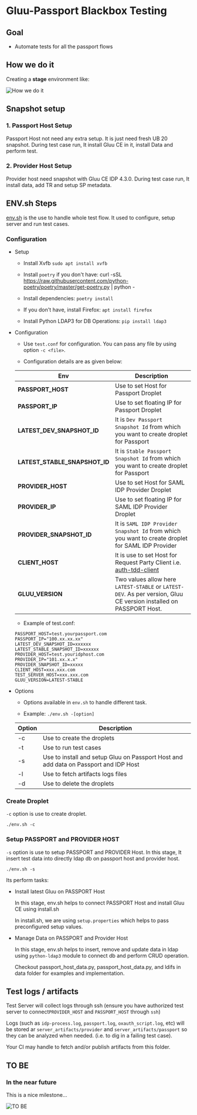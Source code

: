 # Gluu-Passport Blackbox Testing

## Goal

- Automate tests for all the passport flows

## How we do it

Creating a **stage** environment like:

![How we do it](./docs/resources/passport_integration_tests.png)

## Snapshot setup

### 1. Passport Host Setup

Passport Host not need any extra setup. It is just need fresh UB 20 snapshot. During test case run, It install Gluu CE in it, install Data and perform test.

### 2. Provider Host Setup

Provider host need snapshot with Gluu CE IDP 4.3.0. During test case run, It install data, add TR and setup SP metadata.

## ENV.sh Steps

[env.sh](env.sh) is the use to handle whole test flow. It used to configure, setup server and run test cases. 

### Configuration

- Setup 
  - Install Xvfb `sudo apt install xvfb`
  
  - Install `poetry` if you don't have: curl -sSL https://raw.githubusercontent.com/python-poetry/poetry/master/get-poetry.py | python -
  
  - Install dependencies: `poetry install`
  
  - If you don't have, install Firefox: `apt install firefox`

  - Install Python LDAP3 for DB Operations: `pip install ldap3`

- Configuration

    - Use `test.conf` for configuration. You can pass any file by using option `-c <file>`.

    - Configuration details are as given below:

    | Env | Description |
    |-----|-------------|
    |**PASSPORT_HOST**|Use to set Host for Passport Droplet|
    |**PASSPORT_IP**|Use to set floating IP for Passport Droplet|
    |**LATEST_DEV_SNAPSHOT_ID**|It is `Dev Passport Snapshot Id` from which you want to create droplet for Passport|
    |**LATEST_STABLE_SNAPSHOT_ID**|It is `Stable Passport Snapshot Id` from which you want to create droplet for Passport|
    |**PROVIDER_HOST**|Use to set Host for SAML IDP Provider Droplet|
    |**PROVIDER_IP**|Use to set floating IP for SAML IDP Provider Droplet|
    |**PROVIDER_SNAPSHOT_ID**|It is `SAML IDP Provider Snapshot Id` from which you want to create droplet for SAML IDP Provider|
    |**CLIENT_HOST**|It is use to set Host for Request Party Client i.e. [auth-tdd-client](https://github.com/christian-hawk/auth-tdd-client)|
    |**GLUU_VERSION**|Two values allow here `LATEST-STABLE` or `LATEST-DEV`. As per version, Gluu CE version installed on PASSPORT Host.|

    - Example of test.conf:
    ```
    PASSPORT_HOST=test.yourpassport.com
    PASSPORT_IP="100.xx.xx.xx"
    LATEST_DEV_SNAPSHOT_ID=xxxxxx
    LATEST_STABLE_SNAPSHOT_ID=xxxxxx
    PROVIDER_HOST=test.youridphost.com
    PROVIDER_IP="101.xx.x.x"
    PROVIDER_SNAPSHOT_ID=xxxxx
    CLIENT_HOST=xxx.xxx.com
    TEST_SERVER_HOST=xxx.xxx.com
    GLUU_VERSION=LATEST-STABLE
    ```

- Options

    - Options available in `env.sh` to handle different task.

    - Example: `./env.sh -[option]`

    | Option | Description |
    |--------|-------------|
    | -c | Use to create the droplets |
    | -t | Use to run test cases |
    | -s | Use to install and setup Gluu on Passport Host and add data on Passport and IDP Host |
    | -l | Use to fetch artifacts logs files |
    | -d | Use to delete the droplets |

### Create Droplet

`-c` option is use to create droplet.

```
./env.sh -c
```

### Setup PASSPORT and PROVIDER HOST

`-s` option is use to setup PASSPORT and PROVIDER Host. In this stage, It insert test data into directly ldap db on passport host and provider host.

```
./env.sh -s
```

Its perform tasks:

- Install latest Gluu on PASSPORT Host
    
    In this stage, env.sh helps to connect PASSPORT Host and install Gluu CE using install.sh

    In install.sh, we are using `setup.properties` which helps to pass preconfigured setup values.
    
- Manage Data on PASSPORT and Provider Host

    In this stage, env.sh helps to insert, remove and update data in ldap using `python-ldap3` module to connect db and perform CRUD operation.
    
    Checkout passport_host_data.py, passport_host_data.py, and ldifs in data folder for examples and implementation.


## Test logs / artifacts
Test Server will collect logs through ssh (ensure you have authorized test server to connect`PROVIDER_HOST` and `PASSPORT_HOST` through `ssh`)

Logs (such as `idp-process.log`, `passport.log`, `oxauth_script.log`, etc)  will be stored ar `server_artifacts/provider` and `server_artifacts/passport` so they can be analyzed when needed. (i.e. to dig in a failing test case). 

Your CI may handle to fetch and/or publish artifacts from this folder.

## TO BE

### In the near future

This is a nice milestone...

![TO BE](./docs/resources/passport_integration_tests-TO-BE.png)
